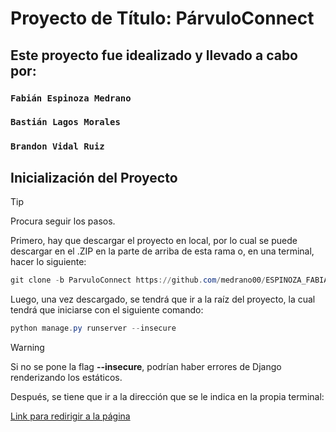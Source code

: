 # Proyecto de Título: PárvuloConnect

## Este proyecto fue idealizado y llevado a cabo por:

### `Fabián Espinoza Medrano`
### `Bastián Lagos Morales`
### `Brandon Vidal Ruiz`

## Inicialización del Proyecto

> [!Tip]
> Procura seguir los pasos.

Primero, hay que descargar el proyecto en local, por lo cual se puede descargar en el .ZIP en la parte de arriba de esta rama o, en una terminal, hacer lo siguiente:

```PowerShell
git clone -b ParvuloConnect https://github.com/medrano00/ESPINOZA_FABIAN_LAGOS_BASTIAN_VIDAL_BRANDON/
```

Luego, una vez descargado, se tendrá que ir a la raíz del proyecto, la cual tendrá que iniciarse con el siguiente comando:

```PowerShell
python manage.py runserver --insecure
```

> [!Warning]
> Si no se pone la flag **--insecure**, podrían haber errores de Django renderizando los estáticos.

Después, se tiene que ir a la dirección que se le indica en la propia terminal:

[Link para redirigir a la página](http://localhost:8000/)
